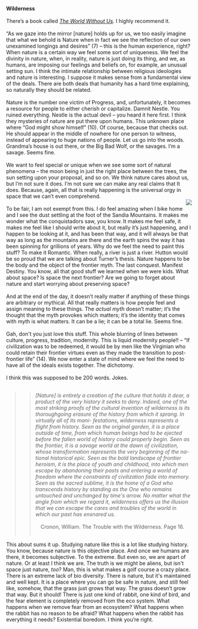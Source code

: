 <b>Wilderness</b><br><br>
There’s a book called [<i>The World Without Us</i>](http://www.worldwithoutus.com/index2.html). I highly recommend it. <br><br>
“As we gaze into the mirror [nature] holds up for us, we too easily imagine that what we behold is Nature when in fact we see the 
reflection of our own unexamined longings and desires” (7) – this is the human experience, right? When nature is a certain way we feel some sort of uniqueness. We feel the divinity in nature, when, in reality, nature is just doing its thing, and we, as humans, are imposing our feelings and beliefs on, for example, an unusual setting sun. I think the intimate relationship between religious ideologies and nature is interesting. I suppose it makes sense from a fundamental view of the deals. There are both deals that humanity has a hard time explaining, so naturally they should be related.<br><br>
Nature is the number one victim of Progress, and, unfortunately, it becomes a resource for people to either cherish or capitalize. Damnit Nestle. You ruined everything. Nestle is the actual devil – you heard it here first. I think they mysteries of nature are put there upon humans. This unknown place where “God might show himself” (10). Of course, because that checks out. He should appear in the middle of nowhere for one person to witness, instead of appearing to huge nations of people. Let us go into the woods. Grandma’s house is out there, or the Big Bad Wolf, or the savages. I’m a savage. Seems fine.<br><br>
We want to feel special or unique when we see some sort of natural phenomena – the moon being in just the right place between the trees, the sun setting upon your proposal, and so on. We think nature cares about us, but I’m not sure it does. I’m not sure we can make any real claims that It does. Because, again, all that is really happening is the universal orgy in space that we can’t even comprehend.<br><img align="right" src="http://www.ourladyofthesandias.org/_/rsrc/1318083494885/the-sandia-mountains/sandias.png"><br>
To be fair, I am not exempt from this. I do feel amazing when I bike home and I see the dust settling at the foot of the Sandia Mountains. 
It makes me wonder what the conquistadors saw, you know. It makes me feel safe, it makes me feel like I should write about it, but really it’s just happening, and I happen to be looking at it, and has been that way, and it will always be that way as long as the mountains are there and the earth spins the way it has been spinning for grillions of years. Why do we feel the need to paint this stuff? To make it Romantic. When really, a river is just a river. Hutton would be so proud that we are talking about Turner’s thesis. Nature happens to be the body and the object of the frontier myth. The last conquest. Manifest Destiny. You know, all that good stuff we learned when we were kids. What about space? Is space the next frontier? Are we going to forget about nature and start worrying about preserving space?<br><br>
And at the end of the day, it doesn’t really matter if anything of these things are arbitrary or mythical. All that really matters is how people feel and assign meaning to these things. The <i>actual myth</i> doesn’t matter; it’s the thought that the myth provokes which matters; it’s the identity that comes with myth is what matters. It can be a lie; it can be a total lie. Seems fine.<br><br>
Gah, don't you just love this stuff. This whole blurring of lines between culture, progress, tradition, modernity. This is liquid modernity people!! – “If civilization was to be redeemed, it would be by men like the Virginian who could retain their frontier virtues even as they made the transition to post-frontier life” (14). We now enter a state of mind where we feel the need to have
all of the ideals exists together. The dichotomy. <br><br>
I think this was supposed to be 200 words. Jokes.<br><br>
>> <i>[Nature] is entirely a creation of the culture that holds it dear, a product of the very history it seeks to deny.
Indeed, one of the most striking proofs of the cultural invention of wilderness is its
thoroughgoing erasure of the history from which it sprang. In virtually all of its mani-
festations, wilderness represents a flight from history. Seen as the original garden, it is
a place outside of time, from which human beings had to be ejected before the fallen
world of history could properly begin. Seen as the frontier, it is a savage world at the
dawn of civilization, whose transformation represents the very beginning of the na-
tional historical epic. Seen as the bold landscape of frontier heroism, it is the place of
youth and childhood, into which men escape by abandoning their pasts and entering
a world of freedom where the constraints of civilization fade into memory. Seen as
the sacred sublime, it is the home of a God who transcends history by standing as the
One who remains untouched and unchanged by time's arrow. No matter what the
angle from which we regard it, wilderness offers us the illusion that we can escape the
cares and troubles of the world in which our past has ensnared us.</i><br><br>
&ensp;&ensp;Cronon, WIlliam. The Trouble with the Wilderness. Page 16.<br><br>

This about sums it up. Studying nature like this is a lot like studying history. You know, because nature is this objective place. And once we humans are there, it becomes subjective. To the extreme. But even so, we are apart of nature. Or at least
I think we are. The truth is we might be aliens, but isn't space just nature, <i>too</i>? Man, this is what makes a golf course
a crazy place. There is an extreme lack of bio diversity. There is nature, but it's maintained and well kept. It is a place where you can go be safe in nature, and still feel like, somehow, that the grass just grows that way. The grass doesn’t grow that way. But it should! There is just one kind of rabbit, one kind of bird, and the fear element is completely removed from the eco system. What happens when we remove fear from an ecosystem? What happens when the rabbit has no reason to be afraid? What happens when the rabbit has everything it needs? Existential boredom. I think you’re right.  
 
